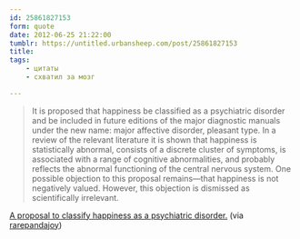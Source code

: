```yaml
---
id: 25861827153
form: quote
date: 2012-06-25 21:22:00
tumblr: https://untitled.urbansheep.com/post/25861827153
title: 
tags:
    - цитаты
    - схватил за мозг

---
```


<blockquote>
It is proposed that happiness be classified as a psychiatric disorder and be included in future editions of the major diagnostic manuals under the new name: major affective disorder, pleasant type. In a review of the relevant literature it is shown that happiness is statistically abnormal, consists of a discrete cluster of symptoms, is associated with a range of cognitive abnormalities, and probably reflects the abnormal functioning of the central nervous system. One possible objection to this proposal remains—that happiness is not negatively valued. However, this objection is dismissed as scientifically irrelevant.
</blockquote>

<a href="http://www.ncbi.nlm.nih.gov/pmc/articles/PMC1376114/">A proposal to classify happiness as a psychiatric disorder.</a> (via <a href="http://believeinanything.com/post/24496274424/it-is-proposed-that-happiness-be-classified-as-a" class="tumblr_blog">rarepandajoy</a>)
